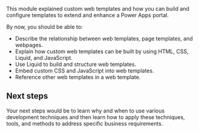 This module explained custom web templates and how you can build and configure templates to extend and enhance a Power Apps portal.  

By now, you should be able to: 

- Describe the relationship between web templates, page templates, and webpages.
- Explain how custom web templates can be built by using HTML, CSS, Liquid, and JavaScript.
- Use Liquid to build and structure web templates.
- Embed custom CSS and JavaScript into web templates.
- Reference other web templates in a web template.

## Next steps

Your next steps would be to learn why and when to use various development techniques and then learn how to apply these techniques, tools, and methods to address specific business requirements.
